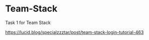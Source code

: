 # Team-Stack
Task 1 for Team Stack

https://lucid.blog/specialzzztar/post/team-stack-login-tutorial-463

